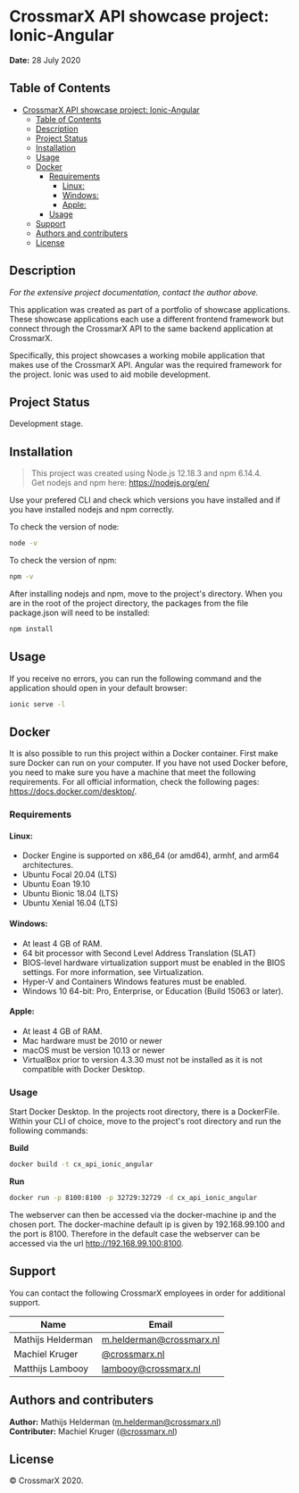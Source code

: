 # CrossmarX API showcase project: Ionic-Angular 
**Date:** 28 July 2020

## Table of Contents
- [CrossmarX API showcase project: Ionic-Angular](#crossmarx-api-showcase-project-ionic-angular)
  - [Table of Contents](#table-of-contents)
  - [Description](#description)
  - [Project Status](#project-status)
  - [Installation](#installation)
  - [Usage](#usage)
  - [Docker](#docker)
    - [Requirements](#requirements)
      - [Linux:](#linux)
      - [Windows:](#windows)
      - [Apple:](#apple)
    - [Usage](#usage-1)
  - [Support](#support)
  - [Authors and contributers](#authors-and-contributers)
  - [License](#license)
   
## Description
_For the extensive project documentation, contact the author above._

This application was created as part of a portfolio of showcase applications. These showcase applications each use a different frontend framework but connect through the CrossmarX API to the same backend application at CrossmarX.

Specifically, this project showcases a working mobile application that makes use of the CrossmarX API. Angular was the required framework for the project. Ionic was used to aid mobile development.

## Project Status
Development stage.

## Installation
>This project was created using Node.js 12.18.3 and npm 6.14.4.  
>Get nodejs and npm here: <https://nodejs.org/en/>

Use your prefered CLI and check which versions you have installed and if you have installed nodejs and npm correctly.

To check the version of node:
```bash
node -v
```
To check the version of npm:
```bash
npm -v
```

After installing nodejs and npm, move to the project's directory.
When you are in the root of the project directory, the packages from the file package.json will need to be installed:
```bash
npm install
```

## Usage
If you receive no errors, you can run the following command and the application should open in your default browser:
```bash
ionic serve -l
```

## Docker
It is also possible to run this project within a Docker container. First make sure Docker can run on your computer. If you have not used Docker before, you need to make sure you have a machine that meet the following requirements. For all official information, check the following pages: <https://docs.docker.com/desktop/>.

### Requirements
#### Linux:
* Docker Engine is supported on x86_64 (or amd64), armhf, and arm64 architectures.
* Ubuntu Focal 20.04 (LTS)
* Ubuntu Eoan 19.10
* Ubuntu Bionic 18.04 (LTS)
* Ubuntu Xenial 16.04 (LTS)

#### Windows:
* At least 4 GB of RAM.
* 64 bit processor with Second Level Address Translation (SLAT)
* BIOS-level hardware virtualization support must be enabled in the BIOS settings. For more information, see Virtualization.
* Hyper-V and Containers Windows features must be enabled.
* Windows 10 64-bit: Pro, Enterprise, or Education (Build 15063 or later).

#### Apple:
* At least 4 GB of RAM.
* Mac hardware must be 2010 or newer
* macOS must be version 10.13 or newer
* VirtualBox prior to version 4.3.30 must not be installed as it is not compatible with Docker Desktop.

### Usage
Start Docker Desktop. In the projects root directory, there is a DockerFile. Within your CLI of choice, move to the project's root directory and run the following commands:

**Build**
```bash
docker build -t cx_api_ionic_angular 
```
**Run**
```bash
docker run -p 8100:8100 -p 32729:32729 -d cx_api_ionic_angular
```

The webserver can then be accessed via the docker-machine ip and the chosen port. The docker-machine default ip is given by 192.168.99.100 and the port is 8100. Therefore in the default case the webserver can be accessed via the url http://192.168.99.100:8100.


## Support
You can contact the following CrossmarX employees in order for additional support.

| Name              | Email                                                                                            |
| ----------------- | ------------------------------------------------------------------------------------------------ |
| Mathijs Helderman | [m.helderman@crossmarx.nl](mailto:m.helderman@crossmarx.nl "Send an email to Mathijs Helderman") |
| Machiel Kruger    | [@crossmarx.nl](mailto:@crossmarx.nl "Send an email to Machiel Kruger")                          |
| Matthijs Lambooy  | [lambooy@crossmarx.nl](mailto:lambooy@crossmarx.nl "Send an email to Matthijs Lambooy")          |

## Authors and contributers
**Author:** Mathijs Helderman ([m.helderman@crossmarx.nl](mailto:m.helderman@crossmarx.nl "Send an email to Mathijs Helderman"))  
**Contributer:** Machiel Kruger ([@crossmarx.nl](mailto:@crossmarx.nl "Send an email to Machiel Kruger")) 

## License
© CrossmarX 2020.

